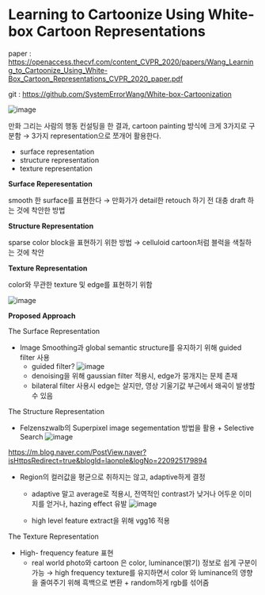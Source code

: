 # Learning to Cartoonize Using White-box Cartoon Representations
paper : https://openaccess.thecvf.com/content_CVPR_2020/papers/Wang_Learning_to_Cartoonize_Using_White-Box_Cartoon_Representations_CVPR_2020_paper.pdf


git : https://github.com/SystemErrorWang/White-box-Cartoonization

![image](https://user-images.githubusercontent.com/71298482/147909527-30cf4d28-5319-4ef9-9d06-c0160652e1de.png)


만화 그리는 사람의 행동 컨설팅을 한 결과, cartoon painting 방식에 크게 3가지로 구분함 → 3가지 representation으로 쪼개어 활용한다.

- surface representation
- structure representation
- texture representation

**Surface Reperesentation**

smooth 한 surface를 표현한다 → 만화가가 detail한 retouch 하기 전 대충 draft 하는 것에 착안한 방법

**Structure Representation**

sparse color block을 표현하기 위한 방법 → celluloid cartoon처럼 블럭을 색칠하는 것에 착안

**Texture Representation**

color와 무관한 texture 및 edge를 표현하기 위함


![image](https://user-images.githubusercontent.com/71298482/147997190-9174d15a-c031-4df1-afb3-9020e631cbe5.png)

**Proposed Approach**

The Surface Representation

- Image Smoothing과 global semantic structure를 유지하기 위해 guided filter 사용
    - guided filter?
     ![image](https://user-images.githubusercontent.com/71298482/147997236-6bcf1b61-2b24-470e-b8b3-9f06796bb153.png)
    - denoising을 위해 gaussian filter 적용시, edge가 뭉개지는 문제 존재
    - bilateral filter 사용시 edge는 살지만, 영상 기울기값 부근에서 왜곡이 발생할 수 있음

The Structure Representation

- Felzenszwalb의 Superpixel image segementation 방법을 활용 + Selective Search
![image](https://user-images.githubusercontent.com/71298482/147997293-09e43bdf-1060-489b-8d7a-5362039db448.png)

https://m.blog.naver.com/PostView.naver?isHttpsRedirect=true&blogId=laonple&logNo=220925179894

- Region의 컬러값을 평균으로 취하지는 않고, adaptive하게 결정
    - adaptive 말고 average로 적용시, 전역적인 contrast가 낮거나 어두운 이미지를 얻거나, hazing effect 유발
    ![image](https://user-images.githubusercontent.com/71298482/147997374-b10256bf-f1c3-4f17-9471-2c5d83191cd9.png)

    - high level feature extract을 위해 vgg16 적용

The Texture Representation

- High- frequency feature 표현
    - real world photo와 cartoon 은 color, luminance(밝기) 정보로 쉽게 구분이 가능 → high frequency texture를 유지하면서 color 와 luminance의 영향을 줄여주기 위해 흑백으로 변환 + random하게 rgb를  섞어줌
